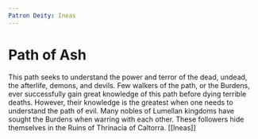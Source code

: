 ```yaml
---
Patron Deity: Ineas
---
```


# Path of Ash


This path seeks to understand the power and terror of the dead, undead, the afterlife, demons, and devils. Few walkers of the path, or the Burdens, ever successfully gain great knowledge of this path before dying terrible deaths. However, their knowledge is the greatest when one needs to understand the path of evil. Many nobles of Lumellan kingdoms have sought the Burdens when warring with each other. These followers hide themselves in the Ruins of Thrinacia of Caltorra.
[[Ineas]]
